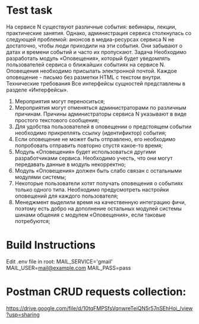 # Test task
На сервисе N существуют различные события: вебинары, лекции, практические занятия. Однако, администрация сервиса столкнулась со следующей проблемой: анонсов в медиа-ресурсах сервиса N не достаточно, чтобы люди приходили на эти события. Они забывают о датах и времени событий и часто их пропускают.
Задача
Необходимо разработать модуль «Оповещения», который будет уведомлять пользователей сервиса о ближайших событиях на сервисе N. Оповещения необходимо присылать электронной почтой. Каждое оповещение - письмо без разметки HTML с текстом внутри.
Технические требования
Все интерфейсы сущностей представлены в разделе «Интерфейсы».


1. Мероприятия могут переноситься;
2. Мероприятия могут отменяться администраторами по различным причинам. Причины администраторы сервиса N указывают в виде простого текстового сообщения;
3. Для удобства пользователей в оповещении о предстоящем событии необходимо прикреплять ссылку (идентификтор) события;
4. Если оповещение не может быть отправлено, его необходимо попробовать отправить повторно спустя какое-то время;
5. Модуль «Оповещения» будет использоваться другими разработчиками сервиса. Необходимо учесть, что они могут передавать данные в модуль некорректно;
6. Модуль «Оповещения» должен быть слабо связан с остальными модулями системы;
7. Некоторые пользователи хотят получать оповещения о событиях только одного типа. Необходимо предусмотреть настройки оповещений для каждого пользователя;
8. Менеджмент выделили время на качественную интеграцию фичи, поэтому есть добро на дополнение остальных модулей системы шинами общения с модулем «Оповещения», если таковые потребуются;



# Build Instructions
Edit .env file in root:
MAIL_SERVICE='gmail'
MAIL_USER=mail@example.com
MAIL_PASS=pass

# Postman CRUD requests collection:
https://drive.google.com/file/d/10tqFMPSfsVqnwreTeiQN5r57nSEhHoi_/view?usp=sharing
